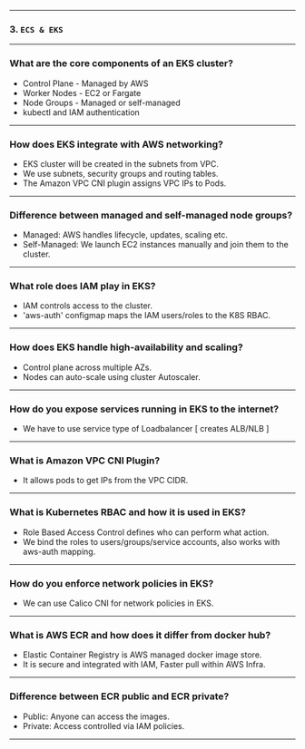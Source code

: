 
---
### 3. `ECS & EKS`
---
### What are the core components of an EKS cluster?
- Control Plane - Managed by AWS
- Worker Nodes - EC2 or Fargate
- Node Groups - Managed or self-managed
- kubectl and IAM authentication
---
### How does EKS integrate with AWS networking?
- EKS cluster will be created in the subnets from VPC.
- We use subnets, security groups and routing tables.
- The Amazon VPC CNI plugin assigns VPC IPs to Pods.
---
### Difference between managed and self-managed node groups?
- Managed: AWS handles lifecycle, updates, scaling etc.
- Self-Managed: We launch EC2 instances manually and join them to the cluster.
---
### What role does IAM play in EKS?
- IAM controls access to the cluster.
- 'aws-auth' configmap maps the IAM users/roles to the K8S RBAC.
---
### How does EKS handle high-availability and scaling?
- Control plane across multiple AZs.
- Nodes can auto-scale using cluster Autoscaler.
---
### How do you expose services running in EKS to the internet?
- We have to use service type of Loadbalancer [ creates ALB/NLB ]
---
### What is Amazon VPC CNI Plugin?
- It allows pods to get IPs from the VPC CIDR.
---
### What is Kubernetes RBAC and how it is used in EKS?
- Role Based Access Control defines who can perform what action.
- We bind the roles to users/groups/service accounts, also works with aws-auth mapping.
---
### How do you enforce network policies in EKS?
- We can use Calico CNI for network policies in EKS.
---
### What is AWS ECR and how does it differ from docker hub?
- Elastic Container Registry is AWS managed docker image store.
- It is secure and integrated with IAM, Faster pull within AWS Infra.
---
### Difference between ECR public and ECR private?
- Public: Anyone can access the images.
- Private: Access controlled via IAM policies.
---